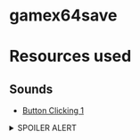 # gamex64save

# Resources used
## Sounds
- [Button Clicking 1](https://freesound.org/people/Sheyvan/sounds/475188/)
<details>
<summary>SPOILER ALERT</summary>

[Wooden Door Knock](https://freesound.org/people/FrostyFrost/sounds/348371/)

</details>
